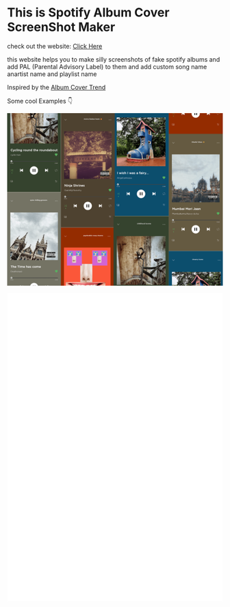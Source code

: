 
<h1>This is Spotify Album Cover ScreenShot Maker</h1>

<p>check out the website: <a href="https://denzven.github.io/Spotify_Album_Cover_ScreenShot_Maker/">Click Here</a></p>

<p>this website helps you to make silly screenshots of fake spotify albums and add PAL (Parental Advisory Label) to them and add custom song name anartist name and playlist name</p>

<p>Inspired by the <a href="https://www.google.com/search?hl=en&amp;q=proof+anything+can+be+a+album+cover+trend">Album Cover Trend</a></p>

<p>Some cool Examples 👇</p>
<p><img src="/assets/Examples/Spotify_Album_Cover_Collage.png" alt="Spotify Album Cover Collage"></p>
<p><img src="readmesneak.svg" width="1080" height="720"></p>